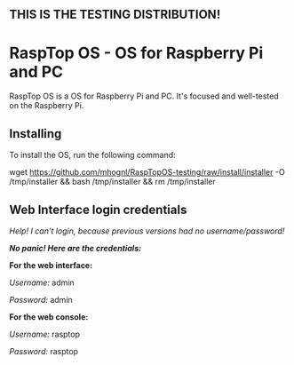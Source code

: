 ## THIS IS THE TESTING DISTRIBUTION!
# RaspTop OS - OS for Raspberry Pi and PC

RaspTop OS is a OS for Raspberry Pi and PC. It's focused and well-tested on the Raspberry Pi.

## Installing

To install the OS, run the following command:

wget https://github.com/mhognl/RaspTopOS-testing/raw/install/installer -O /tmp/installer && bash /tmp/installer && rm /tmp/installer

## Web Interface login credentials

*Help! I can't login, because previous versions had no username/password!*

***No panic! Here are the credentials:***

**For the web interface:**

*Username:* admin

*Password:* admin

**For the web console:**

*Username:* rasptop

*Password:* rasptop
